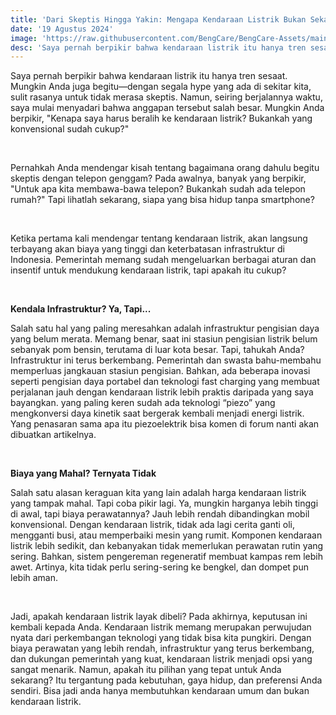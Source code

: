 ```yaml
---
title: 'Dari Skeptis Hingga Yakin: Mengapa Kendaraan Listrik Bukan Sekadar Tren Sesaat'
date: '19 Agustus 2024'
image: 'https://raw.githubusercontent.com/BengCare/BengCare-Assets/main/articles/1/hero.png'
desc: 'Saya pernah berpikir bahwa kendaraan listrik itu hanya tren sesaat. Mungkin Anda juga begitu—dengan segala hype yang ada di sekitar kita, sulit rasanya untuk tidak merasa skeptis. Namun, seiring berjalannya waktu, saya mulai menyadari bahwa anggapan tersebut salah besar. Mungkin Anda berpikir, "Kenapa saya harus beralih ke kendaraan listrik? Bukankah yang konvensional sudah cukup?"'
---
```


Saya pernah berpikir bahwa kendaraan listrik itu hanya tren sesaat. Mungkin Anda juga begitu—dengan segala hype yang ada di sekitar kita, sulit rasanya untuk tidak merasa skeptis. Namun, seiring berjalannya waktu, saya mulai menyadari bahwa anggapan tersebut salah besar. Mungkin Anda berpikir, "Kenapa saya harus beralih ke kendaraan listrik? Bukankah yang konvensional sudah cukup?"

&nbsp;&nbsp;

Pernahkah Anda mendengar kisah tentang bagaimana orang dahulu begitu skeptis dengan telepon genggam? Pada awalnya, banyak yang berpikir, "Untuk apa kita membawa-bawa telepon? Bukankah sudah ada telepon rumah?" Tapi lihatlah sekarang, siapa yang bisa hidup tanpa smartphone?

&nbsp;&nbsp;

Ketika pertama kali mendengar tentang kendaraan listrik, akan langsung terbayang akan biaya yang tinggi dan keterbatasan infrastruktur di Indonesia. Pemerintah memang sudah mengeluarkan berbagai aturan dan insentif untuk mendukung kendaraan listrik, tapi apakah itu cukup?

&nbsp;&nbsp;

**Kendala Infrastruktur? Ya, Tapi...**

Salah satu hal yang paling meresahkan adalah infrastruktur pengisian daya yang belum merata. Memang benar, saat ini stasiun pengisian listrik belum sebanyak pom bensin, terutama di luar kota besar. Tapi, tahukah Anda? Infrastruktur ini terus berkembang. Pemerintah dan swasta bahu-membahu memperluas jangkauan stasiun pengisian. Bahkan, ada beberapa inovasi seperti pengisian daya portabel dan teknologi fast charging yang membuat perjalanan jauh dengan kendaraan listrik lebih praktis daripada yang saya bayangkan. yang paling keren sudah ada teknologi “piezo” yang mengkonversi daya kinetik saat bergerak kembali menjadi energi listrik. Yang penasaran sama apa itu piezoelektrik bisa komen di forum nanti akan dibuatkan artikelnya.

&nbsp;&nbsp;

**Biaya yang Mahal? Ternyata Tidak**

Salah satu alasan keraguan kita yang lain adalah harga kendaraan listrik yang tampak mahal. Tapi coba pikir lagi. Ya, mungkin harganya lebih tinggi di awal, tapi biaya perawatannya? Jauh lebih rendah dibandingkan mobil konvensional. Dengan kendaraan listrik, tidak ada lagi cerita ganti oli, mengganti busi, atau memperbaiki mesin yang rumit. Komponen kendaraan listrik lebih sedikit, dan kebanyakan tidak memerlukan perawatan rutin yang sering. Bahkan, sistem pengereman regeneratif membuat kampas rem lebih awet. Artinya, kita tidak perlu sering-sering ke bengkel, dan dompet pun lebih aman.

&nbsp;&nbsp;

Jadi, apakah kendaraan listrik layak dibeli? Pada akhirnya, keputusan ini kembali kepada Anda. Kendaraan listrik memang merupakan perwujudan nyata dari perkembangan teknologi yang tidak bisa kita pungkiri. Dengan biaya perawatan yang lebih rendah, infrastruktur yang terus berkembang, dan dukungan pemerintah yang kuat, kendaraan listrik menjadi opsi yang sangat menarik. Namun, apakah itu pilihan yang tepat untuk Anda sekarang? Itu tergantung pada kebutuhan, gaya hidup, dan preferensi Anda sendiri. Bisa jadi anda hanya membutuhkan kendaraan umum dan bukan kendaraan listrik.
